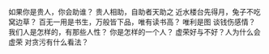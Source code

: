 
如果你是贵人，你会助谁？  贵人相助，自助者天助之
近水楼台先得月，兔子不吃窝边草？
百无一用是书生，万般皆下品，唯有读书高？
唯利是图
谈钱伤感情？ 
我们人是怎样的，有那些人性？
你是怎样的一个人？
虚荣好与不好？人为什么会虚荣
对贪污有什么看法？


